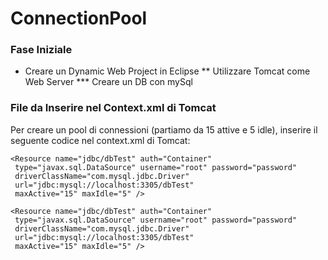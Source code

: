 # ConnectionPool

### Fase Iniziale
* Creare un Dynamic Web Project in Eclipse
** Utilizzare Tomcat come Web Server
*** Creare un DB con mySql

### File da Inserire nel Context.xml di Tomcat
Per creare un pool di connessioni (partiamo da 15 attive e 5 idle), inserire il
seguente codice nel context.xml di Tomcat:

```
<Resource name="jdbc/dbTest" auth="Container"
 type="javax.sql.DataSource" username="root" password="password"
 driverClassName="com.mysql.jdbc.Driver"
 url="jdbc:mysql://localhost:3305/dbTest"
 maxActive="15" maxIdle="5" />
		
<Resource name="jdbc/dbTest" auth="Container"
 type="javax.sql.DataSource" username="root" password="password"
 driverClassName="com.mysql.jdbc.Driver"
 url="jdbc:mysql://localhost:3305/dbTest"
 maxActive="15" maxIdle="5" />
```


